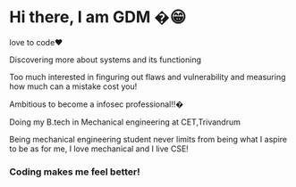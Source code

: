 # Hi there, I am GDM �😁

 
 
 love to code❤


Discovering more about systems and its functioning

Too much interested in finguring out flaws and vulnerability and measuring how much can a mistake cost you!




Ambitious to become a infosec professional!!�
 
 

Doing my B.tech in Mechanical engineering at CET,Trivandrum

Being mechanical engineering student never limits from being what I aspire to be as for me, I love mechanical and I live CSE!

### Coding makes me feel  better!
